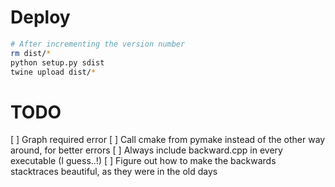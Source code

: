 # Deploy

```bash
# After incrementing the version number
rm dist/*
python setup.py sdist
twine upload dist/*
```

# TODO
[ ] Graph required error
[ ] Call cmake from pymake instead of the other way around, for better errors
[ ] Always include backward.cpp in every executable (I guess..!)
[ ] Figure out how to make the backwards stacktraces beautiful, as they were in the old days